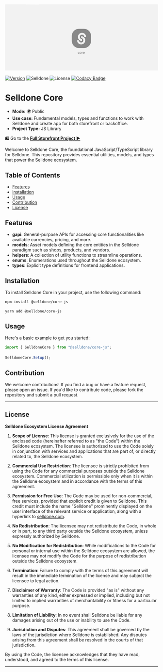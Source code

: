 
![Selldone Official Storefront App](_docs/images/banner-core.jpg)

<a href="https://www.npmjs.com/package/@selldone/core-js"><img src="https://img.shields.io/npm/v/@selldone/core-js.svg?sanitize=true" alt="Version"></a>
![Selldone](https://img.shields.io/badge/type-Selldone-f39f37?style=flat&label=Core&labelColor=%23567&color=%23000)
![License](https://img.shields.io/github/license/selldone/core.svg)
[![Codacy Badge](https://app.codacy.com/project/badge/Grade/e06b6bb638104350a6cbd7cc056ce6c1)](https://app.codacy.com/gh/selldone/core/dashboard?utm_source=gh&utm_medium=referral&utm_content=&utm_campaign=Badge_grade)


# Selldone Core

* **Mode:** 🌍 Public
* **Use case:** Fundamental models, types and functions to work with Selldone and create app for both storefront or backoffice.
* **Project Type:** JS Library

🛍️ Go to the [**Full Storefront Project ▶**](https://github.com/selldone/storefront) 

Welcome to Selldone Core, the foundational JavaScript/TypeScript library for Selldone. This repository provides essential utilities, models, and types that power the Selldone ecosystem.

## Table of Contents

- [Features](#features)
- [Installation](#installation)
- [Usage](#usage)
- [Contribution](#contribution)
- [License](#license)

## Features

- **gapi**: General-purpose APIs for accessing core functionalities like available currencies, pricing, and more.
- **models**: Asset models defining the core entities in the Selldone paradigm such as shops, products, and vendors.
- **helpers**: A collection of utility functions to streamline operations.
- **enums**: Enumerations used throughout the Selldone ecosystem.
- **types**: Explicit type definitions for frontend applications.

## Installation

To install Selldone Core in your project, use the following command:

```bash
npm install @selldone/core-js
```
```bash
yarn add @selldone/core-js
```


## Usage

Here's a basic example to get you started:

```javascript
import { SelldoneCore } from "@selldone/core-js";

SelldoneCore.Setup();
```


## Contribution

We welcome contributions! If you find a bug or have a feature request, please open an issue. If you'd like to contribute code, please fork the repository and submit a pull request.


---

## License
**Selldone Ecosystem License Agreement**

1. **Scope of License**: This license is granted exclusively for the use of the enclosed code (hereinafter referred to as "the Code") within the Selldone ecosystem. The licensee is authorized to use the Code solely in conjunction with services and applications that are part of, or directly related to, the Selldone ecosystem.

2. **Commercial Use Restriction**: The licensee is strictly prohibited from using the Code for any commercial purposes outside the Selldone ecosystem. Commercial utilization is permissible only when it is within the Selldone ecosystem and in accordance with the terms of this agreement.

3. **Permission for Free Use**: The Code may be used for non-commercial, free services, provided that explicit credit is given to Selldone. This credit must include the name "Selldone" prominently displayed on the user interface of the relevant service or application, along with a hyperlink to [selldone.com](https://selldone.com).

4. **No Redistribution**: The licensee may not redistribute the Code, in whole or in part, to any third party outside the Selldone ecosystem, unless expressly authorized by Selldone.

5. **No Modification for Redistribution**: While modifications to the Code for personal or internal use within the Selldone ecosystem are allowed, the licensee may not modify the Code for the purpose of redistribution outside the Selldone ecosystem.

6. **Termination**: Failure to comply with the terms of this agreement will result in the immediate termination of the license and may subject the licensee to legal action.

7. **Disclaimer of Warranty**: The Code is provided "as is" without any warranties of any kind, either expressed or implied, including but not limited to implied warranties of merchantability or fitness for a particular purpose.

8. **Limitation of Liability**: In no event shall Selldone be liable for any damages arising out of the use or inability to use the Code.

9. **Jurisdiction and Disputes**: This agreement shall be governed by the laws of the jurisdiction where Selldone is established. Any disputes arising from this agreement shall be resolved in the courts of that jurisdiction.

By using the Code, the licensee acknowledges that they have read, understood, and agreed to the terms of this license.

---